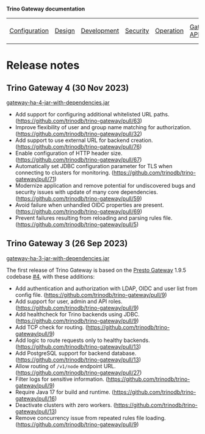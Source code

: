 **Trino Gateway documentation**

<table>
  <tr>
    <td><a href="configuration.md">Configuration</a></td>
    <td><a href="design.md">Design</a></td>
    <td><a href="development.md">Development</a></b></td>
    <td><a href="security.md">Security</a></td>
    <td><a href="operation.md">Operation</a></td>
    <td><a href="gateway-api.md">Gateway API</a></td>
    <td><a href="resource-groups-api.md">Resource groups API</a></td>
    <td><a href="routing-rules.md">Routing rules</a></td>
    <td><a href="references.md">References</a></td>
    <td><b><a href="release-notes.md">Release notes</a></b></td>
  </tr>
</table>

# Release notes

## Trino Gateway 4 (30 Nov 2023)

[gateway-ha-4-jar-with-dependencies.jar](https://repo1.maven.org/maven2/io/trino/gateway/gateway-ha/4/gateway-ha-4-jar-with-dependencies.jar)

* Add support for configuring additional whitelisted URL paths. (https://github.com/trinodb/trino-gateway/pull/63)
* Improve flexibility of user and group name matching for authorization. (https://github.com/trinodb/trino-gateway/pull/32)
* Add support to use external URL for backend creation. (https://github.com/trinodb/trino-gateway/pull/76)
* Enable configuration of HTTP header size. (https://github.com/trinodb/trino-gateway/pull/67)
* Automatically set JDBC configuration parameter for TLS when connecting to
  clusters for monitoring. (https://github.com/trinodb/trino-gateway/pull/71)
* Modernize application and remove potential for undiscovered bugs and security
  issues with update of many core dependencies. (https://github.com/trinodb/trino-gateway/pull/59)
* Avoid failure when unhandled OIDC properties are present. (https://github.com/trinodb/trino-gateway/pull/69)
* Prevent failures resulting from reloading and parsing rules file. (https://github.com/trinodb/trino-gateway/pull/5)

## Trino Gateway 3 (26 Sep 2023)

[gateway-ha-3-jar-with-dependencies.jar](https://repo1.maven.org/maven2/io/trino/gateway/gateway-ha/3/gateway-ha-3-jar-with-dependencies.jar)

The first release of Trino Gateway is based on the [Presto
Gateway](https://github.com/lyft/presto-gateway/) 1.9.5 codebase
[#4](#4), with these additions:

* Add authentication and authorization with LDAP, OIDC and user list from config
  file. (https://github.com/trinodb/trino-gateway/pull/9)
* Add support for user, admin and API roles. (https://github.com/trinodb/trino-gateway/pull/9)
* Add healthcheck for Trino backends using JDBC. (https://github.com/trinodb/trino-gateway/pull/9)
* Add TCP check for routing. (https://github.com/trinodb/trino-gateway/pull/9)
* Add logic to route requests only to healthy backends. (https://github.com/trinodb/trino-gateway/pull/13)
* Add PostgreSQL support for backend database. (https://github.com/trinodb/trino-gateway/pull/13)
* Allow routing of `/v1/node` endpoint URL. (https://github.com/trinodb/trino-gateway/pull/27)
* Filter logs for sensitive information. (https://github.com/trinodb/trino-gateway/pull/9)
* Require Java 17 for build and runtime. (https://github.com/trinodb/trino-gateway/pull/16)
* Deactivate clusters with zero workers. (https://github.com/trinodb/trino-gateway/pull/13)
* Remove concurrency issue from repeated rules file loading. (https://github.com/trinodb/trino-gateway/pull/9)
